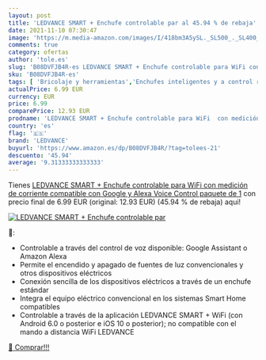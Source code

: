 ```yaml
---
layout: post
title: 'LEDVANCE SMART + Enchufe controlable par al 45.94 % de rebaja'
date: 2021-11-10 07:30:47
image: 'https://m.media-amazon.com/images/I/418bm3A5ySL._SL500_._SL400_.jpg'
comments: true
category: ofertas
author: 'tole.es'
slug: 'B08DVFJB4R-es LEDVANCE SMART + Enchufe controlable para WiFi con...'
sku: 'B08DVFJB4R-es'
tags: [ 'Bricolaje y herramientas','Enchufes inteligentes y a control remoto','Enchufes y accesorios','Instalación eléctrica','alexa','ledvance', ]
actualPrice: 6.99 EUR
currency: EUR
price: 6.99
comparePrice: 12.93 EUR
prodname: 'LEDVANCE SMART + Enchufe controlable para WiFi  con medición de corriente  compatible con Google y Alexa Voice Control  paquete de 1'
country: 'es'
flag: '🇪🇸'
brand: 'LEDVANCE'
buyurl: 'https://www.amazon.es/dp/B08DVFJB4R/?tag=tolees-21'
descuento: '45.94'
average: '9.31333333333333'
---
```


Tienes [LEDVANCE SMART + Enchufe controlable para WiFi  con medición de corriente  compatible con Google y Alexa Voice Control  paquete de 1](https://www.amazon.es/dp/B08DVFJB4R/?tag=tolees-21) con precio final de  6.99 EUR (original: 12.93 EUR) (45.94 %  de rebaja) aqui!

[![LEDVANCE SMART + Enchufe controlable par](https://m.media-amazon.com/images/I/418bm3A5ySL._SL500_._SL400_.jpg)](https://www.amazon.es/dp/B08DVFJB4R/?tag=tolees-21)

🔎:

- Controlable a través del control de voz disponible: Google Assistant o Amazon Alexa
- Permite el encendido y apagado de fuentes de luz convencionales y otros dispositivos eléctricos
- Conexión sencilla de los dispositivos eléctricos a través de un enchufe estándar
- Integra el equipo eléctrico convencional en los sistemas Smart Home compatibles
- Controlable a través de la aplicación LEDVANCE SMART + WiFi (con Android 6.0 o posterior e iOS 10 o posterior); no compatible con el mando a distancia WiFi LEDVANCE

[🛒 Comprar!!!](https://www.amazon.es/dp/B08DVFJB4R/?tag=tolees-21)
